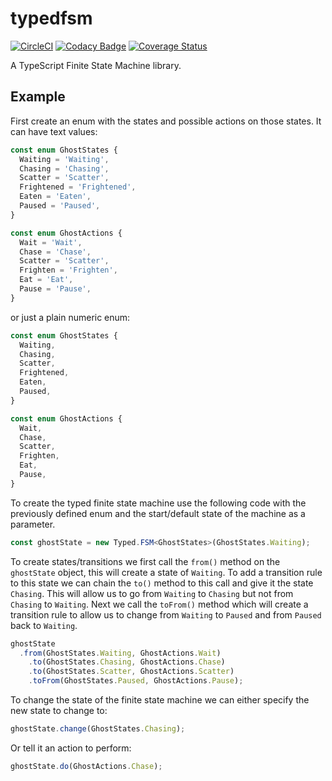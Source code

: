# typedfsm

[![CircleCI](https://circleci.com/gh/div-int/typedfsm/tree/develop.svg?style=svg)](https://circleci.com/gh/div-int/typedfsm/tree/develop)
[![Codacy Badge](https://api.codacy.com/project/badge/Grade/41db80e6747c4a0fb57d7968242d1b0a)](https://app.codacy.com/app/scottjmoore/typedfsm?utm_source=github.com&utm_medium=referral&utm_content=div-int/typedfsm&utm_campaign=Badge_Grade_Settings)
[![Coverage Status](https://coveralls.io/repos/github/div-int/typedfsm/badge.svg?branch=develop)](https://coveralls.io/github/div-int/typedfsm?branch=develop)

A TypeScript Finite State Machine library.

## Example

First create an enum with the states and possible actions on those states.
It can have text values:

```typescript
const enum GhostStates {
  Waiting = 'Waiting',
  Chasing = 'Chasing',
  Scatter = 'Scatter',
  Frightened = 'Frightened',
  Eaten = 'Eaten',
  Paused = 'Paused',
}

const enum GhostActions {
  Wait = 'Wait',
  Chase = 'Chase',
  Scatter = 'Scatter',
  Frighten = 'Frighten',
  Eat = 'Eat',
  Pause = 'Pause',
}
```

or just a plain numeric enum:

```typescript
const enum GhostStates {
  Waiting,
  Chasing,
  Scatter,
  Frightened,
  Eaten,
  Paused,
}

const enum GhostActions {
  Wait,
  Chase,
  Scatter,
  Frighten,
  Eat,
  Pause,
}
```

To create the typed finite state machine use the following code with the previously defined enum and the start/default state of the machine as a parameter.

```typescript
const ghostState = new Typed.FSM<GhostStates>(GhostStates.Waiting);
```
To create states/transitions we first call the `from()` method on the `ghostState` object, this will create a state of `Waiting`.
To add a transition rule to this state we can chain the `to()` method to this call and give it the state `Chasing`.
This will allow us to go from `Waiting` to `Chasing` but not from `Chasing` to `Waiting`.
Next we call the `toFrom()` method which will create a transition rule to allow us to change from `Waiting` to `Paused` and from `Paused` back to `Waiting`.

```typescript
ghostState
  .from(GhostStates.Waiting, GhostActions.Wait)
    .to(GhostStates.Chasing, GhostActions.Chase)
    .to(GhostStates.Scatter, GhostActions.Scatter)
    .toFrom(GhostStates.Paused, GhostActions.Pause);
```

To change the state of the finite state machine we can either specify the new state to change to:

```typescript
ghostState.change(GhostStates.Chasing);
```

Or tell it an action to perform:

```typescript
ghostState.do(GhostActions.Chase);
```
